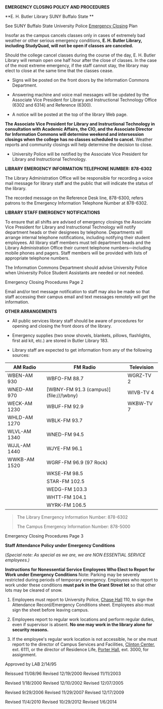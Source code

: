 **EMERGENCY CLOSING POLICY AND PROCEDURES**

**E. H. Butler Library SUNY Buffalo State **

See SUNY Buffalo State University Police [Emergency Closing](http://police.buffalostate.edu/emergency-buffalo-state-closings) Plan

Insofar as the campus cancels classes only in cases of extremely bad weather or other serious emergency conditions, **E. H. Butler Library, including StudyQuad, will not be open if classes are canceled.**

Should the college cancel classes during the course of the day, E. H. Butler Library will remain open one half hour after the close of classes. In the case of the most extreme emergency, if the staff cannot stay, the library may elect to close at the same time that the classes cease.

-   Signs will be posted on the front doors by the Information Commons Department.

-   Answering machine and voice mail messages will be updated by the Associate Vice President for Library and Instructional Technology Office (6302 and 6314) and Reference (6300).

-   A notice will be posted at the top of the library Web page.

**The Associate Vice President for Library and Instructional Technology in consultation with Academic Affairs, the CIO, and the Associate Director for Information Commons will determine weekend and intersession closings when the college has no classes scheduled to cancel.** Weather reports and community closings will help determine the decision to close.

-   University Police will be notified by the Associate Vice President for Library and Instructional Technology.

**LIBRARY EMERGENCY INFORMATION TELEPHONE NUMBER: 878-6302**

The Library Administration Office will be responsible for recording a voice mail message for library staff and the public that will indicate the status of the library.

The recorded message on the Reference Desk line, 878-6300, refers patrons to the Emergency Information Telephone Number at 878-6302.

**LIBRARY STAFF EMERGENCY NOTIFICATIONS**

To ensure that all shifts are advised of emergency closings the Associate Vice President for Library and Instructional Technology will notify department heads or their designees by telephone. Departments will arrange internal telephone notifications, including notifying their student employees. All library staff members must tell department heads and the Library Administration Office their current telephone numbers—including mobile phones and pagers. Staff members will be provided with lists of appropriate telephone numbers.

The Information Commons Department should advise University Police when University Police Student Assistants are needed or not needed.

Emergency Closing Procedures Page 2

Email and/or text message notification to staff may also be made so that staff accessing their campus email and text messages remotely will get the information.

**OTHER ARRANGEMENTS**

-   All public services library staff should be aware of procedures for opening and closing the front doors of the library.

-   Emergency supplies (two snow shovels, blankets, pillows, flashlights, first aid kit, etc.) are stored in Butler Library 183.

-   Library staff are expected to get information from any of the following sources:

| **AM Radio** | **FM Radio**                             | **Television** |
|--------------|------------------------------------------|----------------|
| WBEN-AM 930  | WBFO-FM 88.7                             | WGRZ-TV 2      |
| WNED-AM 970  | [WBNY-FM 91.3 (campus)](file:///\\wbny\) | WIVB-TV 4      |
| WECK-AM 1230 | WBUF-FM 92.9                             | WKBW-TV 7      |
| WHLD-AM 1270 | WBLK-FM 93.7                             |                |
| WLVL-AM 1340 | WNED-FM 94.5                             |                |
| WJJL-AM 1440 | WJYE-FM 96.1                             |                |
| WWKB-AM 1520 | WGRF-FM 96.9 (97 Rock)                   |                |
|              | WKSE-FM 98.5                             |                |
|              | STAR-FM 102.5                            |                |
|              | WEDG-FM 103.3                            |                |
|              | WHTT-FM 104.1                            |                |
|              | WYRK-FM 106.5                            |                |

> The Library Emergency Information Number: 878-6302
>
> The Campus Emergency Information Number: 878-5000

Emergency Closing Procedures Page 3

**Staff Attendance Policy under Emergency Conditions**

(*Special note: As special as we are, we are NON ESSENTIAL SERVICE employees.)*

<span id="noesse" class="anchor"></span>**Instructions for Nonessential Service Employees Who Elect to Report for Work under Emergency Conditions**
Note: Parking may be severely restricted during periods of temporary emergency. Employees who report to work under these conditions **must park in the Grant Street lot** so that other lots may be cleared of snow.

1.  Employees must report to University Police, [Chase Hall](http://www.buffalostate.edu/tour/index.asp?sectid=cs) 110, to sign the Attendance Record/Emergency Conditions sheet. Employees also must sign the sheet before leaving campus.

2.  Employees report to regular work locations and perform regular duties, even if supervisor is absent. **No one may work in the library alone for security reasons.**

3.  If the employee's regular work location is not accessible, he or she must report to the director of Campus Services and Facilities, [Clinton Center](http://www.buffalostate.edu/tour/index.asp?sectid=dc), ext. 6111, or the director of Residence Life, [Porter Hall](http://www.buffalostate.edu/tour/index.asp?sectid=po), ext. 3000, for assignment.

Approved by LAB 2/14/95

Reissued 11/08/96 Revised 12/19/2000 Revised 11/11/2003

Revised 1/18/2000 Revised 12/10/2002 Revised 12/07/2005

Revised 9/29/2006 Revised 11/29/2007 Revised 12/17/2009

Revised 11/4/2010 Revised 10/29/2012 Revised 1/6/2014
